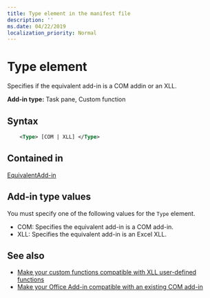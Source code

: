 ```yaml
---
title: Type element in the manifest file
description: ''
ms.date: 04/22/2019
localization_priority: Normal
---
```


# Type element

Specifies if the equivalent add-in is a COM addin or an XLL.

**Add-in type:** Task pane, Custom function

## Syntax

```XML
    <Type> [COM | XLL] </Type>  
```

## Contained in

[EquivalentAdd-in](equivalentaddin.md)

## Add-in type values

You must specify one of the following values for the `Type` element.

- COM: Specifies the equivalent add-in is a COM add-in.
- XLL: Specifies the equivalent add-in is an Excel XLL.

## See also

- [Make your custom functions compatible with XLL user-defined functions](../../excel/make-custom-functions-compatible-with-xll-udf.md)
- [Make your Office Add-in compatible with an existing COM add-in](../../develop/make-office-add-in-compatible-with-existing-com-add-in.md)